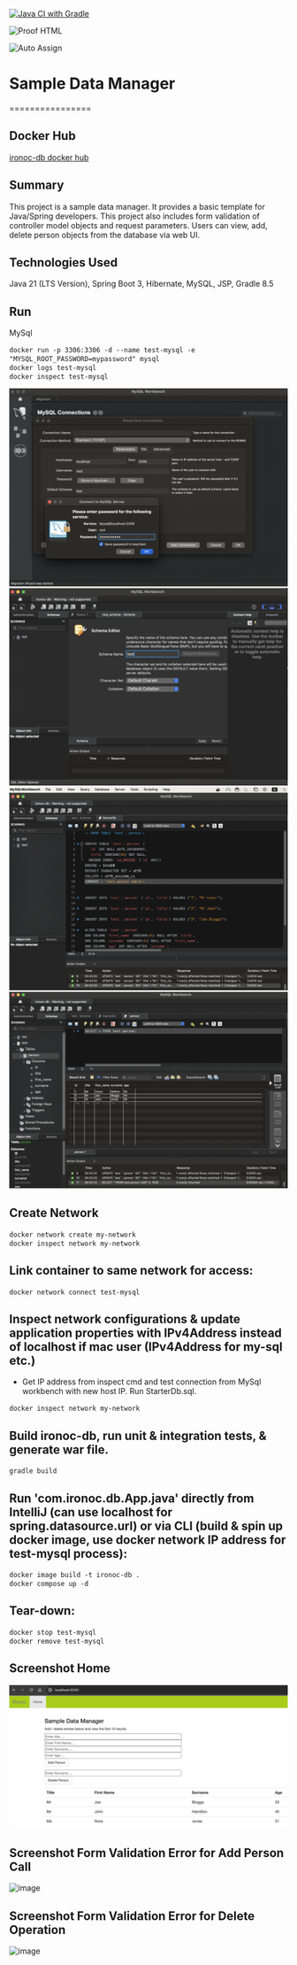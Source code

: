 [![Java CI with Gradle](https://github.com/conorheffron/ironoc-db/actions/workflows/gradle.yml/badge.svg)](https://github.com/conorheffron/ironoc-db/actions/workflows/gradle.yml)

![Proof HTML](https://github.com/conorheffron/ironoc-db/actions/workflows/proof-html.yml/badge.svg)

![Auto Assign](https://github.com/conorheffron/ironoc-db/actions/workflows/auto-assign.yml/badge.svg)

# Sample Data Manager
================

## Docker Hub
[ironoc-db docker hub](https://hub.docker.com/repository/docker/conorheffron/ironoc-db/general)

## Summary
This project is a sample data manager. It provides a basic template for Java/Spring developers. This project also includes form validation of controller model objects and request parameters.
Users can view, add, delete person objects from the database via web UI.

## Technologies Used
Java 21 (LTS Version), Spring Boot 3, Hibernate, MySQL, JSP, Gradle 8.5

## Run
MySql
```
docker run -p 3306:3306 -d --name test-mysql -e "MYSQL_ROOT_PASSWORD=mypassword" mysql
docker logs test-mysql
docker inspect test-mysql
```

![create-db-connection](./screenshots/db-connection.png?raw=true "Create DB Connection")
![create-test-schema](./screenshots/create-schema.png?raw=true "Create Test Schema")
![load-db](./screenshots/run-starter-db-script.png?raw=true "Load DB")
![verify-db](./screenshots/verify-db-load.png?raw=true "Verify DB")

## Create Network
```
docker network create my-network
docker inspect network my-network 
```

## Link container to same network for access:
```
docker network connect test-mysql
```

## Inspect network configurations & update application properties with IPv4Address instead of localhost if mac user (IPv4Address for my-sql etc.)
- Get IP address from inspect cmd and test connection from MySql workbench with new host IP. Run StarterDb.sql.
```
docker inspect network my-network 
```

## Build ironoc-db, run unit & integration tests, & generate war file.
```
gradle build
```

## Run 'com.ironoc.db.App.java' directly from IntelliJ (can use localhost for spring.datasource.url) or via CLI (build & spin up docker image, use docker network IP address for test-mysql process):
```
docker image build -t ironoc-db .
docker compose up -d
```

## Tear-down:
```
docker stop test-mysql
docker remove test-mysql
```

## Screenshot Home
![Home](./screenshots/DBManager.png?raw=true "Home Page")

## Screenshot Form Validation Error for Add Person Call
![image](https://github.com/user-attachments/assets/3b5edddb-4b6e-40a4-bbb5-99f5367bccad)

## Screenshot Form Validation Error for Delete Operation
![image](https://github.com/user-attachments/assets/d4086af9-02a1-467e-9a75-93c507c7966d)


